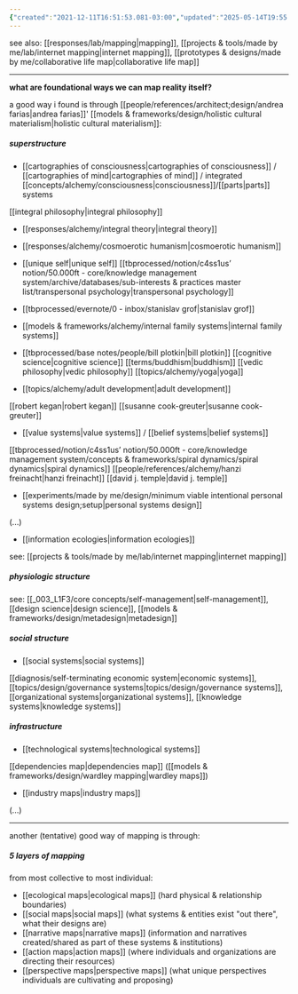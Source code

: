 ```yaml
---
{"created":"2021-12-11T16:51:53.081-03:00","updated":"2025-05-14T19:55:47.480-03:00","tags":["🌱","mapping","metaphysics","epistemology","alchemy","design","project","curation","research","sensemaking"],"notestage":["🌱"],"relevancescore":96,"dg-publish":true,"aliases":["reality maps"],"permalink":"/projects-and-tools/made-by-me/lab/reality-mapping/","dgPassFrontmatter":true}
---
```


see also: [[responses/lab/mapping\|mapping]], [[projects & tools/made by me/lab/internet mapping\|internet mapping]], [[prototypes & designs/made by me/collaborative life map\|collaborative life map]]

---
**what are foundational ways we can map reality itself?**

a good way i found is through [[people/references/architect;design/andrea farias\|andrea farias]]' [[models & frameworks/design/holistic cultural materialism\|holistic cultural materialism]]:

##### superstructure

- [[cartographies of consciousness\|cartographies of consciousness]] / [[cartographies of mind\|cartographies of mind]] / integrated [[concepts/alchemy/consciousness\|consciousness]]/[[parts\|parts]] systems

[[integral philosophy\|integral philosophy]]
- [[responses/alchemy/integral theory\|integral theory]]
- [[responses/alchemy/cosmoerotic humanism\|cosmoerotic humanism]]
- [[unique self\|unique self]]
[[tbprocessed/notion/c4ss1us’ notion/50.000ft - core/knowledge management system/archive/databases/sub-interests & practices master list/transpersonal psychology\|transpersonal psychology]]
- [[tbprocessed/evernote/0 - inbox/stanislav grof\|stanislav grof]]
- [[models & frameworks/alchemy/internal family systems\|internal family systems]]
- [[tbprocessed/base notes/people/bill plotkin\|bill plotkin]]
[[cognitive science\|cognitive science]]
[[terms/buddhism\|buddhism]]
[[vedic philosophy\|vedic philosophy]]
[[topics/alchemy/yoga\|yoga]]

- [[topics/alchemy/adult development\|adult development]]

[[robert kegan\|robert kegan]]
[[susanne cook-greuter\|susanne cook-greuter]]

- [[value systems\|value systems]] / [[belief systems\|belief systems]]

[[tbprocessed/notion/c4ss1us’ notion/50.000ft - core/knowledge management system/concepts & frameworks/spiral dynamics/spiral dynamics\|spiral dynamics]]
[[people/references/alchemy/hanzi freinacht\|hanzi freinacht]]
[[david j. temple\|david j. temple]]

- [[experiments/made by me/design/minimum viable intentional personal systems design;setup\|personal systems design]]

(...)

- [[information ecologies\|information ecologies]]

see: [[projects & tools/made by me/lab/internet mapping\|internet mapping]]

##### physiologic structure

see: [[_003_L1F3/core concepts/self-management\|self-management]], [[design science\|design science]], [[models & frameworks/design/metadesign\|metadesign]]

##### social structure

- [[social systems\|social systems]]

[[diagnosis/self-terminating economic system\|economic systems]], [[topics/design/governance systems\|topics/design/governance systems]], [[organizational systems\|organizational systems]], [[knowledge systems\|knowledge systems]]

##### infrastructure

- [[technological systems\|technological systems]]

[[dependencies map\|dependencies map]] ([[models & frameworks/design/wardley mapping\|wardley maps]])

- [[industry maps\|industry maps]]

(...)

---

another (tentative) good way of mapping is through:
##### 5 layers of mapping

from most collective to most individual:

- [[ecological maps\|ecological maps]] (hard physical & relationship boundaries)
- [[social maps\|social maps]] (what systems & entities exist "out there", what their designs are)
- [[narrative maps\|narrative maps]] (information and narratives created/shared as part of these systems & institutions)
- [[action maps\|action maps]] (where individuals and organizations are directing their resources)
- [[perspective maps\|perspective maps]] (what unique perspectives individuals are cultivating and proposing)
